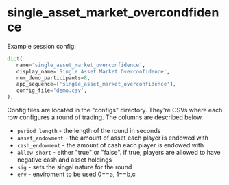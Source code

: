 # single_asset_market_overcondfidence

Example session config:

```python
dict(
   name='single_asset_market_overconfidence',
   display_name='Single Asset Market Overconfidence',
   num_demo_participants=8,
   app_sequence=['single_asset_market_overconfidence'],
   config_file='demo.csv',
),
```

Config files are located in the "configs" directory. They're CSVs where each row configures a round of trading. The columns are described below.

* `period_length` - the length of the round in seconds
* `asset_endowment` - the amount of asset each player is endowed with
* `cash_endowment` - the amount of cash each player is endowed with
* `allow_short` - either "true" or "false". if true, players are allowed to have negative cash and asset holdings
* `sig` - sets the singal nature for the round 
* `env` - enviroment to be used 0==a, 1==b,c

